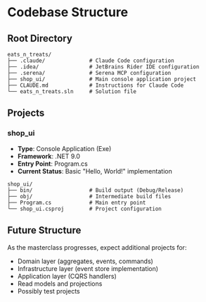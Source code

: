 # Codebase Structure

## Root Directory
```
eats_n_treats/
├── .claude/              # Claude Code configuration
├── .idea/                # JetBrains Rider IDE configuration
├── .serena/              # Serena MCP configuration
├── shop_ui/              # Main console application project
├── CLAUDE.md             # Instructions for Claude Code
└── eats_n_treats.sln     # Solution file
```

## Projects

### shop_ui
- **Type**: Console Application (Exe)
- **Framework**: .NET 9.0
- **Entry Point**: Program.cs
- **Current Status**: Basic "Hello, World!" implementation

```
shop_ui/
├── bin/                  # Build output (Debug/Release)
├── obj/                  # Intermediate build files
├── Program.cs            # Main entry point
└── shop_ui.csproj        # Project configuration
```

## Future Structure
As the masterclass progresses, expect additional projects for:
- Domain layer (aggregates, events, commands)
- Infrastructure layer (event store implementation)
- Application layer (CQRS handlers)
- Read models and projections
- Possibly test projects
